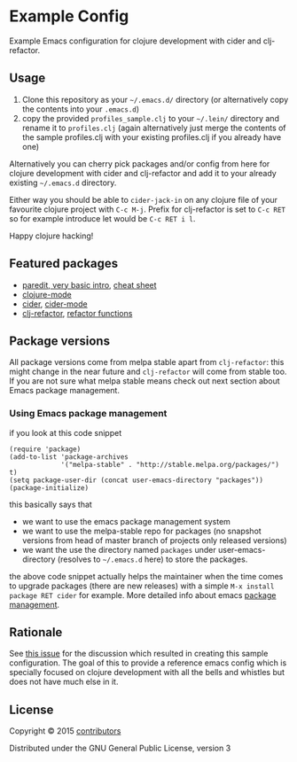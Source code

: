 # Example Config

Example Emacs configuration for clojure development with cider and clj-refactor.

## Usage

1. Clone this repository as your `~/.emacs.d/` directory (or alternatively copy the contents into your `.emacs.d`)
2. copy the provided `profiles_sample.clj` to your `~/.lein/` directory and rename it to `profiles.clj` (again alternatively just merge the contents of the sample profiles.clj with your existing profiles.clj if you already have one)

Alternatively you can cherry pick packages and/or config from here for clojure development with cider and clj-refactor and add it to your already existing `~/.emacs.d` directory.

Either way you should be able to `cider-jack-in` on any clojure file of your favourite clojure project with `C-c M-j`. Prefix for clj-refactor is set to `C-c RET` so for example introduce let would be `C-c RET i l`.

Happy clojure hacking!

## Featured packages

* [paredit, very basic intro](http://www.braveclojure.com/using-emacs-with-clojure/#5__Paredit), [cheat sheet](https://github.com/joelittlejohn/paredit-cheatsheet)
* [clojure-mode](https://github.com/clojure-emacs/clojure-mode)
* [cider](https://github.com/clojure-emacs/cider), [cider-mode](https://github.com/clojure-emacs/cider#cider-mode)
* [clj-refactor](https://github.com/clojure-emacs/clj-refactor.el), [refactor functions](https://github.com/clojure-emacs/clj-refactor.el#usage)

## Package versions

All package versions come from melpa stable apart from `clj-refactor`: this might change in the near future and `clj-refactor` will come from stable too. If you are not sure what melpa stable means check out next section about Emacs package management.

### Using Emacs package management

if you look at this code snippet

   ```elisp
   (require 'package)
   (add-to-list 'package-archives
                '("melpa-stable" . "http://stable.melpa.org/packages/") t)
   (setq package-user-dir (concat user-emacs-directory "packages"))
   (package-initialize)
   ```

this basically says that
- we want to use the emacs package management system
- we want to use the melpa-stable repo for packages (no snapshot versions from head of master branch of projects only released versions)
- we want the use the directory named `packages` under user-emacs-directory (resolves to `~/.emacs.d` here) to store the packages.

the above code snippet actually helps the maintainer when the time comes to upgrade packages (there are new releases) with a simple `M-x install package RET cider` for example. More detailed info about emacs [package management](http://ergoemacs.org/emacs/emacs_package_system.html).

## Rationale

See [this issue](https://github.com/clojure-emacs/clj-refactor.el/issues/110) for the discussion which resulted in creating this sample configuration. The goal of this to provide a reference emacs config which is specially focused on clojure development with all the bells and whistles but does not have much else in it.

## License

Copyright © 2015 [contributors](https://github.com/clojure-emacs/example-config/graphs/contributors)

Distributed under the GNU General Public License, version 3